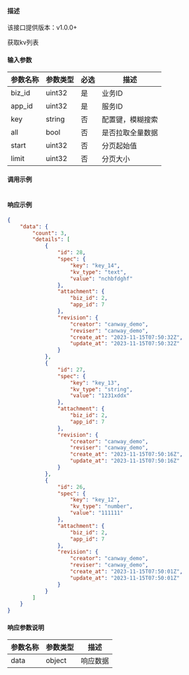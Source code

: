 #### 描述

该接口提供版本：v1.0.0+

获取kv列表

#### 输入参数

| 参数名称 | 参数类型 | 必选 | 描述             |
| -------- | -------- | ---- | ---------------- |
| biz_id   | uint32   | 是   | 业务ID           |
| app_id   | uint32   | 是   | 服务ID           |
| key      | string   | 否   | 配置键，模糊搜索 |
| all      | bool     | 否   | 是否拉取全量数据 |
| start    | uint32   | 否   | 分页起始值       |
| limit    | uint32   | 否   | 分页大小         |

#### 调用示例

```json

```

#### 响应示例

```json
{
    "data": {
        "count": 3,
        "details": [
            {
                "id": 28,
                "spec": {
                    "key": "key_14",
                    "kv_type": "text",
                    "value": "nchbfdghf"
                },
                "attachment": {
                    "biz_id": 2,
                    "app_id": 7
                },
                "revision": {
                    "creator": "canway_demo",
                    "reviser": "canway_demo",
                    "create_at": "2023-11-15T07:50:32Z",
                    "update_at": "2023-11-15T07:50:32Z"
                }
            },
            {
                "id": 27,
                "spec": {
                    "key": "key_13",
                    "kv_type": "string",
                    "value": "1231xddx"
                },
                "attachment": {
                    "biz_id": 2,
                    "app_id": 7
                },
                "revision": {
                    "creator": "canway_demo",
                    "reviser": "canway_demo",
                    "create_at": "2023-11-15T07:50:16Z",
                    "update_at": "2023-11-15T07:50:16Z"
                }
            },
            {
                "id": 26,
                "spec": {
                    "key": "key_12",
                    "kv_type": "number",
                    "value": "111111"
                },
                "attachment": {
                    "biz_id": 2,
                    "app_id": 7
                },
                "revision": {
                    "creator": "canway_demo",
                    "reviser": "canway_demo",
                    "create_at": "2023-11-15T07:50:01Z",
                    "update_at": "2023-11-15T07:50:01Z"
                }
            }
        ]
    }
}
```

#### 响应参数说明

| 参数名称 | 参数类型 | 描述     |
| -------- | -------- | -------- |
| data     | object   | 响应数据 |

